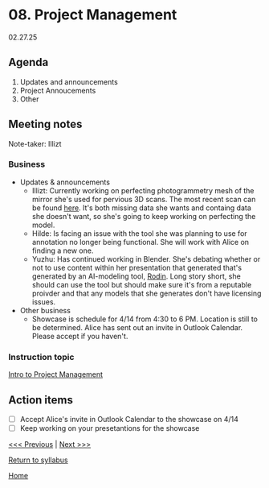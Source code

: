 # 08. Project Management
02.27.25

## Agenda
1. Updates and announcements
2. Project Annoucements
3. Other

## Meeting notes
Note-taker: Illizt 

### Business
- Updates & announcements
  - Illizt: Currently working on perfecting photogrammetry mesh of the mirror she's used for pervious 3D scans. The most recent scan can be found [here](https://brynmawr-my.sharepoint.com/:u:/g/personal/icastillop_brynmawr_edu/EZlC2_lES_VJjy2aFZbS7qgBsIV1wBJV0RfL5hpBc2cykA?e=ZIujGp). It's both missing data she wants and containg data she doesn't want, so she's going to keep working on perfecting the model.
  - Hilde: Is facing an issue with the tool she was planning to use for annotation no longer being functional. She will work with Alice on finding a new one.
  - Yuzhu: Has continued working in Blender. She's debating whether or not to use content within her presentation that generated that's generated by an AI-modeling tool, [Rodin](https://hyper3d.ai/). Long story short, she should can use the tool but should make sure it's from a reputable proivder and that any models that she generates don't have licensing issues. 
- Other business
  - Showcase is schedule for 4/14 from 4:30 to 6 PM. Location is still to be determined. Alice has sent out an invite in Outlook Calendar. Please accept if you haven't.

### Instruction topic
[Intro to Project Management](https://brynmawr-my.sharepoint.com/:p:/g/personal/jhopkins1_brynmawr_edu/EQ0X19weguRPvp-Q_dsi1SMBjWUcWK9FCXwySdVsT00ExQ?e=rAM4wl)

## Action items
- [ ] Accept Alice's invite in Outlook Calendar to the showcase on 4/14
- [ ] Keep working on your presetantions for the showcase

[<<< Previous]() | [Next >>>]()

[Return to syllabus](../syllabus.md)

[Home](../README.md)

